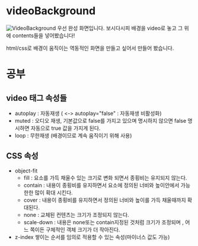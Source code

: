# videoBackground
 
![VideoBackground](https://user-images.githubusercontent.com/61913417/103990978-676cce80-51d5-11eb-967d-097fecc0e3b8.gif)
우선 완성 화면입니다.
보시다시피 배경을 video로 놓고 그 위에 contents들을 넣어봤습니다!

html/css로 배경이 움직이는 역동적인 화면을 만들고 싶어서 만들어 봤습니다.

# 공부
## video 태그 속성들
- autoplay : 자동재생 ( <-> autoplay="false" : 자동재생 비활성화)
- muted : 오디오 재생, 기본값으로 false를 가지고 있으며 명시하지 않으면 false 명시하면 자동으로 true 값을 가지게 된다.
- loop : 무한재생 (배경이므로 계속 움직이기 위해 사용)
## CSS 속성
- object-fit
	- fill : 요소를 가득 채울수 있는 크기로 변화 되면서 종횡비는 유지되지 않는다.
	- contain : 내용이 종횡비를 유지하면서 요소에 정의된 너비와 높이안에서 가능한한 많이 확대 시킨다.
	- cover : 내용이 종횡비를 유지하면서 정의된 너비와 높이를 가득 채울때까지 확대된다.
	- none : 교체된 컨텐츠는 크기가 조정되지 않는다.
	- scale-down : 내용은 none또는 contain지정된 것처럼 크기가 조정되며 , 어느 쪽이든 구체적인 객체 크기가 더 작아진다.
- z-index
	쌓이는 순서를 임의로 적용할 수 있는 속성(마이너스 값도 가능)
